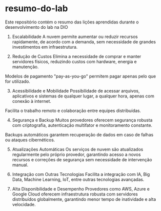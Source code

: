 # resumo-do-lab
Este repositório contém o resumo das lições aprendidas durante o desenvolvimento do lab na DIO
1. Escalabilidade
A nuvem permite aumentar ou reduzir recursos rapidamente, de acordo com a demanda, sem necessidade de grandes investimentos em infraestrutura.

2. Redução de Custos
Elimina a necessidade de comprar e manter servidores físicos, reduzindo custos com hardware, energia e manutenção.

Modelos de pagamento "pay-as-you-go" permitem pagar apenas pelo que for utilizado.

3. Acessibilidade e Mobilidade
Possibilidade de acessar arquivos, aplicativos e sistemas de qualquer lugar, a qualquer hora, apenas com conexão à internet.

Facilita o trabalho remoto e colaboração entre equipes distribuídas.

4. Segurança e Backup
Muitos provedores oferecem segurança robusta com criptografia, autenticação multifator e monitoramento constante.

Backups automáticos garantem recuperação de dados em caso de falhas ou ataques cibernéticos.

5. Atualizações Automáticas
Os serviços de nuvem são atualizados regularmente pelo próprio provedor, garantindo acesso a novos recursos e correções de segurança sem necessidade de intervenção manual.

6. Integração com Outras Tecnologias
Facilita a integração com IA, Big Data, Machine Learning, IoT, entre outras tecnologias avançadas.

7. Alta Disponibilidade e Desempenho
Provedores como AWS, Azure e Google Cloud oferecem infraestrutura robusta com servidores distribuídos globalmente, garantindo menor tempo de inatividade e alta velocidade.

